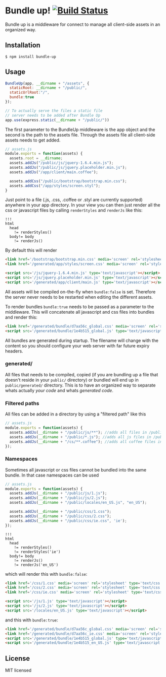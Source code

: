 Bundle up!  [![Build Status](https://secure.travis-ci.org/Cowboy-coder/bundle-up.png)](https://secure.travis-ci.org/Cowboy-coder/bundle-up)
==========

Bundle up is a middleware for connect to manage all client-side assets in an organized way.

Installation
------------

    $ npm install bundle-up

Usage
-----

``` js
BundleUp(app, __dirname + "/assets", {
  staticRoot: __dirname + "/public/",
  staticUrlRoot:"/",
  bundle:true
});

// To actually serve the files a static file
// server needs to be added after Bundle Up
app.use(express.static(__dirname + "/public/"))
```

The first parameter to the BundleUp middleware is the app object and the second is the path to the assets file. Through the assets file all client-side assets needs to get added.

``` js
// assets.js
module.exports = function(assets) {
  assets.root = __dirname;
  assets.addJs("/public/js/jquery-1.6.4.min.js");
  assets.addJs("/public/js/jquery.placeholder.min.js");
  assets.addJs("/app/client/main.coffee");

  assets.addCss("/public/bootstrap/bootstrap.min.css");
  assets.addCss("/app/styles/screen.styl");
}
```

Just point to a file (.js, .css, .coffee or .styl are currently supported) anywhere in your app directory. In your view you can then just render all the css or javascript files by calling `renderStyles` and `renderJs` like this:

``` jade
!!!
html
  head
    != renderStyles()
  body!= body
    != renderJs()
```

By default this will render

``` html
<link href='/bootstrap/bootstrap.min.css' media='screen' rel='stylesheet' type='text/css'/>
<link href='/generated/app/styles/screen.css' media='screen' rel='stylesheet' type='text/css'/>

<script src='/js/jquery-1.6.4.min.js' type='text/javascript'></script>
<script src='/js/jquery.placeholder.min.js' type='text/javascript'></script>
<script src='/generated/app/client/main.js' type='text/javascript'></script>
```

All assets will be compiled on-the-fly when `bundle:false` is set. Therefore the server never
needs to be restarted when editing the different assets.

To render bundles `bundle:true` needs to be passed as a parameter to the middleware. This will concatenate all javascript and css files into bundles and render this:

``` html
<link href='/generated/bundle/d7aa56c_global.css' media='screen' rel='stylesheet' type='text/css'/>
<script src='/generated/bundle/1e4b515_global.js' type='text/javascript'></script>
```

All bundles are generated during startup. The filename will change with the content so you should configure your web server with far future expiry headers.

### generated/

All files that needs to be compiled, copied (if you are bundling up a file that doesn't reside in your `public/` directory) or bundled will end up in `public/generated/` directory. This is to have an organized way to separate whats actually *your code* and whats *generated code*.

### Filtered paths

All files can be added in a directory by using a "filtered path" like this

``` js
// assets.js
module.exports = function(assets) {
  assets.addJs(__dirname + "/public/js/**"); //adds all files in /public/js (subdirectories included)
  assets.addJs(__dirname + "/public/*.js"); //adds all js files in /public
  assets.addJs(__dirname + "/cs/**.coffee"); //adds all coffee files in /cs (subdirectories included)
});
```
### Namespaces

Sometimes all javascript or css files cannot be bundled into the same bundle. In that case
namespaces can be used

``` js
// assets.js
module.exports = function(assets) {
  assets.addJs(__dirname + "/public/js/1.js");
  assets.addJs(__dirname + "/public/js/2.js");
  assets.addJs(__dirname + "/public/locales/en_US.js", "en_US");

  assets.addJs(__dirname + "/public/css/1.css");
  assets.addJs(__dirname + "/public/css/2.css");
  assets.addJs(__dirname + "/public/css/ie.css", 'ie');
});
```

``` jade
!!!
html
  head
    != renderStyles()
    != renderStyles('ie')
  body!= body
    != renderJs()
    != renderJs('en_US')
```

which will render this with `bundle:false`:

``` html
<link href='/css/1.css' media='screen' rel='stylesheet' type='text/css'/>
<link href='/css/2.css' media='screen' rel='stylesheet' type='text/css'/>
<link href='/css/ie.css' media='screen' rel='stylesheet' type='text/css'/>

<script src='/js/1.js' type='text/javascript'></script>
<script src='/js/2.js' type='text/javascript'></script>
<script src='/locales/en_US.js' type='text/javascript'></script>
```

and this with `bundle:true`:

``` html
<link href='/generated/bundle/d7aa56c_global.css' media='screen' rel='stylesheet' type='text/css'/>
<link href='/generated/bundle/d7aa56c_ie.css' media='screen' rel='stylesheet' type='text/css'/>
<script src='/generated/bundle/1e4b515_global.js' type='text/javascript'></script>
<script src='/generated/bundle/1e4b515_en_US.js' type='text/javascript'></script>
```

License
-------

MIT licensed
